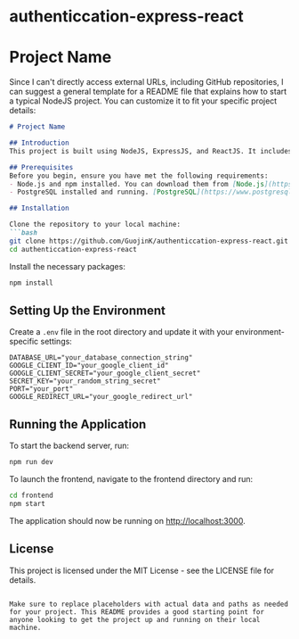 # authenticcation-express-react

# Project Name

Since I can't directly access external URLs, including GitHub repositories, I can suggest a general template for a README file that explains how to start a typical NodeJS project. You can customize it to fit your specific project details:

```markdown
# Project Name

## Introduction
This project is built using NodeJS, ExpressJS, and ReactJS. It includes basic authentication features, such as login, registration, and Google OAuth2 integration.

## Prerequisites
Before you begin, ensure you have met the following requirements:
- Node.js and npm installed. You can download them from [Node.js](https://nodejs.org/).
- PostgreSQL installed and running. [PostgreSQL](https://www.postgresql.org/download/)

## Installation

Clone the repository to your local machine:
```bash
git clone https://github.com/GuojinK/authenticcation-express-react.git
cd authenticcation-express-react
```

Install the necessary packages:
```bash
npm install
```

## Setting Up the Environment
Create a `.env` file in the root directory and update it with your environment-specific settings:
```plaintext
DATABASE_URL="your_database_connection_string"
GOOGLE_CLIENT_ID="your_google_client_id"
GOOGLE_CLIENT_SECRET="your_google_client_secret"
SECRET_KEY="your_random_string_secret"
PORT="your_port"
GOOGLE_REDIRECT_URL="your_google_redirect_url"
```

## Running the Application

To start the backend server, run:
```bash
npm run dev
```

To launch the frontend, navigate to the frontend directory and run:
```bash
cd frontend
npm start
```

The application should now be running on [http://localhost:3000](http://localhost:3000).



## License
This project is licensed under the MIT License - see the LICENSE file for details.
```

Make sure to replace placeholders with actual data and paths as needed for your project. This README provides a good starting point for anyone looking to get the project up and running on their local machine.
